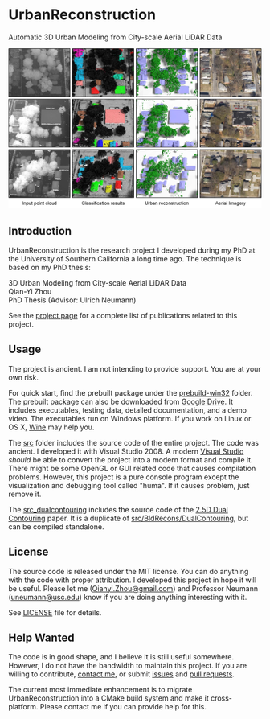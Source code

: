 # UrbanReconstruction

Automatic 3D Urban Modeling from City-scale Aerial LiDAR Data

![alt text](project_urban.jpg "Project logo")

## Introduction

UrbanReconstruction is the research project I developed during my PhD at the University of Southern California a long time ago. The technique is based on my PhD thesis:

3D Urban Modeling from City-scale Aerial LiDAR Data  
Qian-Yi Zhou  
PhD Thesis (Advisor: Ulrich Neumann)

See the [project page](http://qianyi.info/urban.html) for a complete list of publications related to this project.

## Usage

The project is ancient. I am not intending to provide support. You are at your own risk.

For quick start, find the prebuilt package under the [prebuild-win32](prebuilt-win32) folder. The prebuilt package can also be downloaded from [Google Drive](https://drive.google.com/open?id=0B5PCxplTS-ZdQ2lkOGJpbERDZnc). It includes executables, testing data, detailed documentation, and a demo video. The executables run on Windows platform. If you work on Linux or OS X, [Wine](https://www.winehq.org/) may help you.

The [src](src) folder includes the source code of the entire project. The code was ancient. I developed it with Visual Studio 2008. A modern [Visual Studio](https://www.visualstudio.com/) *should* be able to convert the project into a modern format and compile it. There might be some OpenGL or GUI related code that causes compilation problems. However, this project is a pure console program except the visualization and debugging tool called "huma". If it causes problem, just remove it.

The [src_dualcontouring](src_dualcontouring) includes the source code of the [2.5D Dual Contouring](http://qianyi.info/docs/papers/eccv10_dualcontouring.pdf) paper. It is a duplicate of [src/BldRecons/DualContouring](src/BldRecons/DualContouring), but can be compiled standalone.

## License

The source code is released under the MIT license. You can do anything with the code with proper attribution. I developed this project in hope it will be useful. Please let me ([Qianyi.Zhou@gmail.com](mailto:Qianyi.Zhou@gmail.com)) and Professor Neumann ([uneumann@usc.edu](mailto:uneumann@usc.edu)) know if you are doing anything interesting with it.

See [LICENSE](LICENSE) file for details.

## Help Wanted

The code is in good shape, and I believe it is still useful somewhere. However, I do not have the bandwidth to maintain this project. If you are willing to contribute, [contact me](mailto:Qianyi.Zhou@gmail.com), or submit [issues](https://github.com/qianyizh/UrbanReconstruction/issues) and [pull requests](https://github.com/qianyizh/UrbanReconstruction/pulls).

The current most immediate enhancement is to migrate UrbanReconstruction into a CMake build system and make it cross-platform. Please contact me if you can provide help for this.
